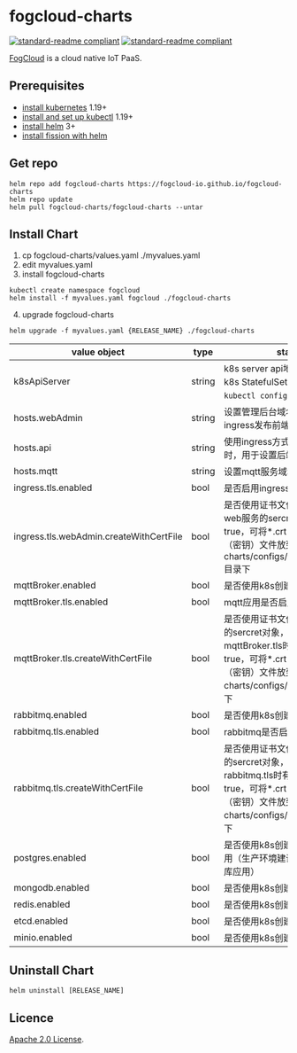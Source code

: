 # fogcloud-charts
[![standard-readme compliant](https://img.shields.io/badge/licence-Apache%202.0-blue)](https://www.apache.org/licenses/LICENSE-2.0) [![standard-readme compliant](https://img.shields.io/static/v1?label=official&message=demo&color=<COLOR>)](https://app.fogcloud.io)

[FogCloud](https://fogcloud.io) is a cloud native IoT PaaS.

## Prerequisites

- [install kubernetes](https://docs.k3s.io/installation) 1.19+ 
- [install and set up kubectl](https://kubernetes.io/docs/tasks/tools/install-kubectl-linux/) 1.19+
- [install helm](https://helm.sh/docs/intro/install/) 3+
- [install fission with helm](https://fission.io/docs/installation/#with-helm)

## Get repo

```console
helm repo add fogcloud-charts https://fogcloud-io.github.io/fogcloud-charts
helm repo update
helm pull fogcloud-charts/fogcloud-charts --untar
```

## Install Chart

1. cp fogcloud-charts/values.yaml ./myvalues.yaml
2. edit myvalues.yaml
3. install fogcloud-charts
```console
kubectl create namespace fogcloud
helm install -f myvalues.yaml fogcloud ./fogcloud-charts
```
4. upgrade fogcloud-charts
```console
helm upgrade -f myvalues.yaml {RELEASE_NAME} ./fogcloud-charts
```

| value object | type | state |
| --- | --- | --- |
| k8sApiServer | string | k8s server api地址，用来创建k8s StatefulSet资源；可以通过```kubectl config view```获取 |
| hosts.webAdmin | string | 设置管理后台域名，使用ingress发布前端服务时会用到 |
| hosts.api | string | 使用ingress方式发布对外服务时，用于设置后端api服务域名 |
| hosts.mqtt | string | 设置mqtt服务域名 |
| ingress.tls.enabled | bool | 是否启用ingress tls |
| ingress.tls.webAdmin.createWithCertFile | bool | 是否使用证书文件创建管理后台web服务的sercret对象；若为true，可将*.crt（证书）, *.key（密钥）文件放到fogcloud-charts/configs/cert/webAdmin目录下 |
| mqttBroker.enabled | bool | 是否使用k8s创建mqtt broker |
| mqttBroker.tls.enabled | bool | mqtt应用是否启用tls |
| mqttBroker.tls.createWithCertFile | bool | 是否使用证书文件创建mqtt应用的sercret对象，启用mqttBroker.tls时有效；若为true，可将*.crt（证书）, *.key（密钥）文件放到fogcloud-charts/configs/cert/mqtt目录下 | 
| rabbitmq.enabled | bool | 是否使用k8s创建rabbitmq |
| rabbitmq.tls.enabled | bool | rabbitmq是否启用tls |
| rabbitmq.tls.createWithCertFile | bool | 是否使用证书文件创建rabbitmq的sercret对象，启用rabbitmq.tls时有效；若为true，可将*.crt（证书）, *.key（密钥）文件放到fogcloud-charts/configs/cert/amqp目录下 | 
| postgres.enabled | bool | 是否使用k8s创建postgresql应用（生产环境建议单独部署数据库应用） |
| mongodb.enabled | bool | 是否使用k8s创建mongodb应用 |
| redis.enabled | bool | 是否使用k8s创建redis应用 |
| etcd.enabled | bool | 是否使用k8s创建etcd |
| minio.enabled | bool | 是否使用k8s创建minio |

## Uninstall Chart

```console
helm uninstall [RELEASE_NAME]
```

## Licence

[Apache 2.0 License](https://github.com/fission/.github/blob/main/LICENSE).
